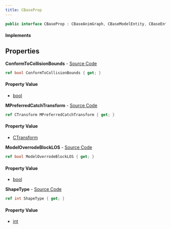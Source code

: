 ```yaml
---
title: CBaseProp
---
```


```csharp
public interface CBaseProp : CBaseAnimGraph, CBaseModelEntity, CBaseEntity, CEntityInstance, ISchemaClass<CEntityInstance>, ISchemaClass<CBaseEntity>, ISchemaClass<CBaseModelEntity>, ISchemaClass<CBaseAnimGraph>, ISchemaClass<CBaseProp>, ISchemaField, ISchemaClass, INativeHandle
```

#### Implements

## Properties

**ConformToCollisionBounds** - [Source Code](https://github.com/swiftly-solution/swiftlys2/blob/main/managed/src/SwiftlyS2.Generated/Schemas/Interfaces/CBaseProp.cs#L20)

```csharp
ref bool ConformToCollisionBounds { get; }
```

#### Property Value

- [bool](https://learn.microsoft.com/dotnet/api/system.boolean)

**MPreferredCatchTransform** - [Source Code](https://github.com/swiftly-solution/swiftlys2/blob/main/managed/src/SwiftlyS2.Generated/Schemas/Interfaces/CBaseProp.cs#L22)

```csharp
ref CTransform MPreferredCatchTransform { get; }
```

#### Property Value

- [CTransform](/docs/api/shared/natives/ctransform)

**ModelOverrodeBlockLOS** - [Source Code](https://github.com/swiftly-solution/swiftlys2/blob/main/managed/src/SwiftlyS2.Generated/Schemas/Interfaces/CBaseProp.cs#L16)

```csharp
ref bool ModelOverrodeBlockLOS { get; }
```

#### Property Value

- [bool](https://learn.microsoft.com/dotnet/api/system.boolean)

**ShapeType** - [Source Code](https://github.com/swiftly-solution/swiftlys2/blob/main/managed/src/SwiftlyS2.Generated/Schemas/Interfaces/CBaseProp.cs#L18)

```csharp
ref int ShapeType { get; }
```

#### Property Value

- [int](https://learn.microsoft.com/dotnet/api/system.int32)

